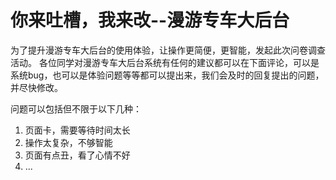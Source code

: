 # 你来吐槽，我来改--漫游专车大后台

  为了提升漫游专车大后台的使用体验，让操作更简便，更智能，发起此次问卷调查活动。
  各位同学对漫游专车大后台系统有任何的建议都可以在下面评论，可以是系统bug，也可以是体验问题等等都可以提出来，我们会及时的回复提出的问题，并尽快修改。

  问题可以包括但不限于以下几种：
  1. 页面卡，需要等待时间太长
  2. 操作太复杂，不够智能
  3. 页面有点丑，看了心情不好
  4. ... 
  
  